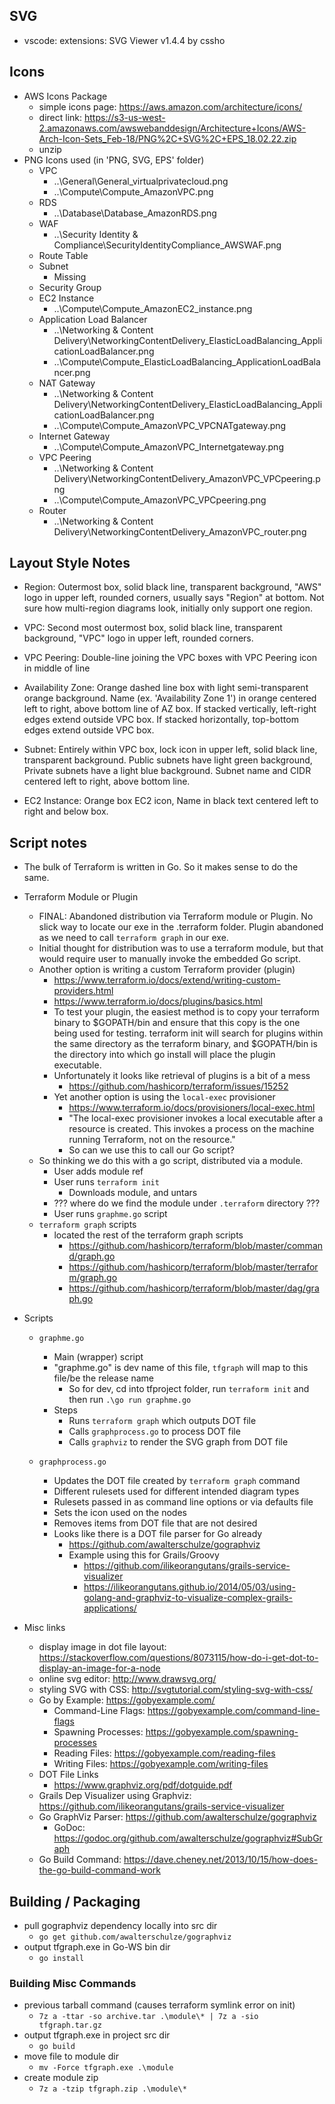 ## SVG
* vscode: extensions: SVG Viewer v1.4.4 by cssho

## Icons
* AWS Icons Package
    * simple icons page: https://aws.amazon.com/architecture/icons/
    * direct link: https://s3-us-west-2.amazonaws.com/awswebanddesign/Architecture+Icons/AWS-Arch-Icon-Sets_Feb-18/PNG%2C+SVG%2C+EPS_18.02.22.zip
    * unzip
* PNG Icons used (in 'PNG, SVG, EPS' folder)
    * VPC
        * ..\General\General_virtualprivatecloud.png
        * ..\Compute\Compute_AmazonVPC.png
    * RDS 
        * ..\Database\Database_AmazonRDS.png
    * WAF
        * ..\Security Identity & Compliance\SecurityIdentityCompliance_AWSWAF.png
    * Route Table
    * Subnet
        * Missing
    * Security Group
    * EC2 Instance
        * ..\Compute\Compute_AmazonEC2_instance.png
    * Application Load Balancer
        * ..\Networking & Content Delivery\NetworkingContentDelivery_ElasticLoadBalancing_ApplicationLoadBalancer.png  
        * ..\Compute\Compute_ElasticLoadBalancing_ApplicationLoadBalancer.png
    * NAT Gateway
        * ..\Networking & Content Delivery\NetworkingContentDelivery_ElasticLoadBalancing_ApplicationLoadBalancer.png
        * ..\Compute\Compute_AmazonVPC_VPCNATgateway.png
    * Internet Gateway
        * ..\Compute\Compute_AmazonVPC_Internetgateway.png
    * VPC Peering
        * ..\Networking & Content Delivery\NetworkingContentDelivery_AmazonVPC_VPCpeering.png
        * ..\Compute\Compute_AmazonVPC_VPCpeering.png
    * Router
        * ..\Networking & Content Delivery\NetworkingContentDelivery_AmazonVPC_router.png

## Layout Style Notes

* Region: Outermost box, solid black line, transparent background, "AWS" logo in upper left, rounded corners, usually says "Region" at bottom. Not sure how multi-region diagrams look, initially only support one region.

* VPC: Second most outermost box, solid black line, transparent background, "VPC" logo in upper left, rounded corners.

* VPC Peering: Double-line joining the VPC boxes with VPC Peering icon in middle of line

* Availability Zone: Orange dashed line box with light semi-transparent orange background. Name (ex. 'Availability Zone 1') in orange centered left to right, above bottom line of AZ box. If stacked vertically, left-right edges extend outside VPC box. If stacked horizontally, top-bottom edges extend outside VPC box. 

* Subnet: Entirely within VPC box, lock icon in upper left, solid black line, transparent background. Public subnets have light green background, Private subnets have a light blue background. Subnet name and CIDR centered left to right, above bottom line.

* EC2 Instance: Orange box EC2 icon, Name in black text centered left to right and below box.

## Script notes

* The bulk of Terraform is written in Go. So it makes sense to do the same.

* Terraform Module or Plugin
    * FINAL: Abandoned distribution via Terraform module or Plugin. No slick way to locate our exe in the .terraform folder. Plugin abandoned as we need to call `terraform graph` in our exe.
    * Initial thought for distribution was to use a terraform module, but that would require user to manually invoke the embedded Go script. 
    * Another option is writing a custom Terraform provider (plugin)
        * https://www.terraform.io/docs/extend/writing-custom-providers.html
        * https://www.terraform.io/docs/plugins/basics.html
        * To test your plugin, the easiest method is to copy your terraform binary to $GOPATH/bin and ensure that this copy is the one being used for testing. terraform init will search for plugins within the same directory as the terraform binary, and $GOPATH/bin is the directory into which go install will place the plugin executable.
        * Unfortunately it looks like retrieval of plugins is a bit of a mess
            * https://github.com/hashicorp/terraform/issues/15252
        * Yet another option is using the `local-exec` provisioner
            * https://www.terraform.io/docs/provisioners/local-exec.html
            * "The local-exec provisioner invokes a local executable after a resource is created. This invokes a process on the machine running Terraform, not on the resource."
            * So can we use this to call our Go script? 
    * So thinking we do this with a go script, distributed via a module.
        * User adds module ref
        * User runs `terraform init`
            * Downloads module, and untars
        * ??? where do we find the module under `.terraform` directory ???
        * User runs `graphme.go` script
    * `terraform graph` scripts
        * located the rest of the terraform graph scripts
            * https://github.com/hashicorp/terraform/blob/master/command/graph.go
            * https://github.com/hashicorp/terraform/blob/master/terraform/graph.go
            * https://github.com/hashicorp/terraform/blob/master/dag/graph.go




* Scripts
    * `graphme.go`
        * Main (wrapper) script
        * "graphme.go" is dev name of this file, `tfgraph` will map to this file/be the release name
            * So for dev, cd into tfproject folder, run `terraform init` and then run `.\go run graphme.go`
        * Steps
            * Runs `terraform graph` which outputs DOT file
            * Calls `graphprocess.go` to process DOT file
            * Calls `graphviz` to render the SVG graph from DOT file

    * `graphprocess.go`
        * Updates the DOT file created by `terraform graph` command
        * Different rulesets used for different intended diagram types
        * Rulesets passed in as command line options or via defaults file
        * Sets the icon used on the nodes
        * Removes items from DOT file that are not desired
        * Looks like there is a DOT file parser for Go already
            * https://github.com/awalterschulze/gographviz
            * Example using this for Grails/Groovy
                * https://github.com/ilikeorangutans/grails-service-visualizer
                * https://ilikeorangutans.github.io/2014/05/03/using-golang-and-graphviz-to-visualize-complex-grails-applications/


* Misc links
    * display image in dot file layout: https://stackoverflow.com/questions/8073115/how-do-i-get-dot-to-display-an-image-for-a-node
    * online svg editor: http://www.drawsvg.org/
    * styling SVG with CSS: http://svgtutorial.com/styling-svg-with-css/
    * Go by Example: https://gobyexample.com/
        * Command-Line Flags: https://gobyexample.com/command-line-flags
        * Spawning Processes: https://gobyexample.com/spawning-processes
        * Reading Files: https://gobyexample.com/reading-files
        * Writing Files: https://gobyexample.com/writing-files
    * DOT File Links
        * https://www.graphviz.org/pdf/dotguide.pdf
    * Grails Dep Visualizer using Graphviz: https://github.com/ilikeorangutans/grails-service-visualizer
    * Go GraphViz Parser: https://github.com/awalterschulze/gographviz
        * GoDoc: https://godoc.org/github.com/awalterschulze/gographviz#SubGraph
    * Go Build Command: https://dave.cheney.net/2013/10/15/how-does-the-go-build-command-work


## Building / Packaging
* pull gographviz dependency locally into src dir
    * `go get github.com/awalterschulze/gographviz`
* output tfgraph.exe in Go-WS bin dir
    * `go install`


### Building Misc Commands
* previous tarball command (causes terraform symlink error on init)
    * `7z a -ttar -so archive.tar .\module\* | 7z a -sio tfgraph.tar.gz`
* output tfgraph.exe in project src dir
    * `go build`
* move file to module dir
    * `mv -Force tfgraph.exe .\module`
* create module zip
    * `7z a -tzip tfgraph.zip .\module\*`
